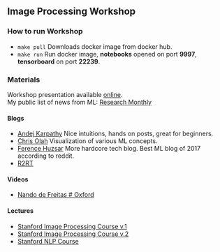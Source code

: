 ## Image Processing Workshop

### How to run Workshop
 - `make pull` Downloads docker image from docker hub.
 - `make run` Run docker image, **notebooks** opened on port **9997**, **tensorboard** on port **22239**.

### Materials
Workshop presentation available [online](https://docs.google.com/presentation/d/1hRGbJaGzqyYR-2YkLJCGLKvdMUvuRUchIRYHsm2lLDE/edit?usp=sharing).  
My public list of news from ML: [Research Monthly](https://docs.google.com/document/d/1Gq1peza9okW0XxszS7nMKSUvk68rxNfiWhDmZHLV0dU/edit?usp=sharing)

#### Blogs
 - [Andej Karpathy](http://karpathy.github.io/) Nice intuitions, hands on posts, great for beginners.
 - [Chris Olah](http://colah.github.io/) Visualization of various ML concepts.
 - [Ference Huzsar](http://www.inference.vc/) More hardcore tech blog. Best ML blog of 2017 according to reddit.
 - [R2RT](https://r2rt.com/)

#### Videos
 - [Nando de Freitas # Oxford](https://www.youtube.com/user/ProfNandoDF/playlists)

#### Lectures
 - [Stanford Image Processing Course v.1](http://cs231n.stanford.edu/)
 - [Stanford Image Processing Course v.2](http://cs231n.github.io/convolutional-networks/)
 - [Stanford NLP Course](http://cs224d.stanford.edu/syllabus.html)
